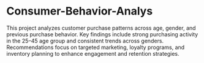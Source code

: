 # Consumer-Behavior-Analys
This project analyzes customer purchase patterns across age, gender, and previous purchase behavior. Key findings include strong purchasing activity in the 25–45 age group and consistent trends across genders. Recommendations focus on targeted marketing, loyalty programs, and inventory planning to enhance engagement and retention strategies.
